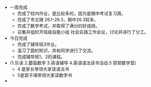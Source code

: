 - 一周完成
	- 完成了校内作业，是比较多的，因为是期中考试复习周。
	- 完成了市北理 26.1-26.3，期中26.3较多。
	- 完成了数学考试，并取得了满分的好成绩。
	- 召集并组织开班级自能小组 社会实践工作会议，讨论并进行了分工。
- 今日完成
	- 完成了辅导班3作业。
	- 温习了圆的知识，并和同学进行了交流。
	- 完成辅导班1，2的课程。
- (1.乐读 2.蘑菇数学  3.英语辅导  4.英语语法读书活动.5 郭郭数学营)
	- 4 是家长带领大家读语法书
	- 5是郭子靖带领大家读数学书
-